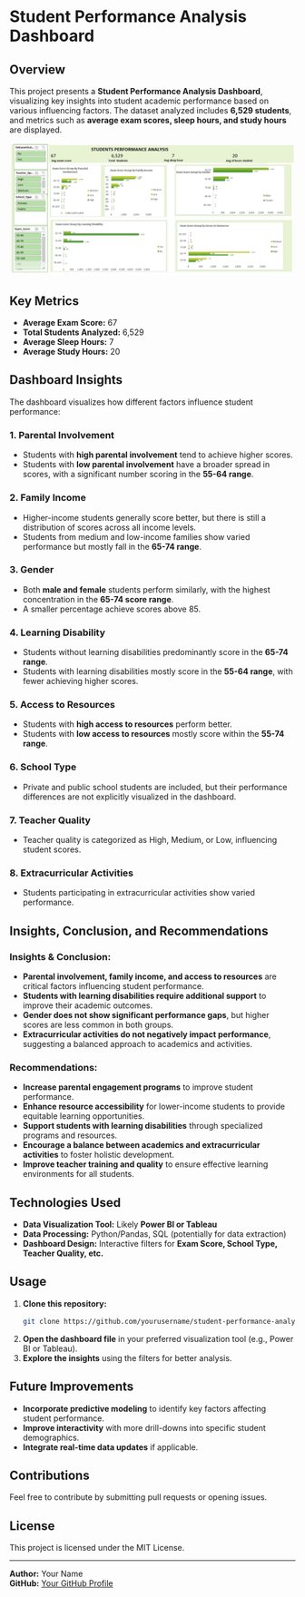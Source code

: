 # Student Performance Analysis Dashboard

## Overview
This project presents a **Student Performance Analysis Dashboard**, visualizing key insights into student academic performance based on various influencing factors. The dataset analyzed includes **6,529 students**, and metrics such as **average exam scores, sleep hours, and study hours** are displayed.

![Student Performance Dashboard](https://github.com/Limat11/Student-Performance-Analysis/blob/main/Student%20Performance%20Dashboard.jpg)
## Key Metrics
- **Average Exam Score:** 67
- **Total Students Analyzed:** 6,529
- **Average Sleep Hours:** 7
- **Average Study Hours:** 20

## Dashboard Insights
The dashboard visualizes how different factors influence student performance:

### 1. **Parental Involvement**
- Students with **high parental involvement** tend to achieve higher scores.
- Students with **low parental involvement** have a broader spread in scores, with a significant number scoring in the **55-64 range**.

### 2. **Family Income**
- Higher-income students generally score better, but there is still a distribution of scores across all income levels.
- Students from medium and low-income families show varied performance but mostly fall in the **65-74 range**.

### 3. **Gender**
- Both **male and female** students perform similarly, with the highest concentration in the **65-74 score range**.
- A smaller percentage achieve scores above 85.

### 4. **Learning Disability**
- Students without learning disabilities predominantly score in the **65-74 range**.
- Students with learning disabilities mostly score in the **55-64 range**, with fewer achieving higher scores.

### 5. **Access to Resources**
- Students with **high access to resources** perform better.
- Students with **low access to resources** mostly score within the **55-74 range**.

### 6. **School Type**
- Private and public school students are included, but their performance differences are not explicitly visualized in the dashboard.

### 7. **Teacher Quality**
- Teacher quality is categorized as High, Medium, or Low, influencing student scores.

### 8. **Extracurricular Activities**
- Students participating in extracurricular activities show varied performance.

## Insights, Conclusion, and Recommendations
### **Insights & Conclusion:**
- **Parental involvement, family income, and access to resources** are critical factors influencing student performance.
- **Students with learning disabilities require additional support** to improve their academic outcomes.
- **Gender does not show significant performance gaps**, but higher scores are less common in both groups.
- **Extracurricular activities do not negatively impact performance**, suggesting a balanced approach to academics and activities.

### **Recommendations:**
- **Increase parental engagement programs** to improve student performance.
- **Enhance resource accessibility** for lower-income students to provide equitable learning opportunities.
- **Support students with learning disabilities** through specialized programs and resources.
- **Encourage a balance between academics and extracurricular activities** to foster holistic development.
- **Improve teacher training and quality** to ensure effective learning environments for all students.

## Technologies Used
- **Data Visualization Tool:** Likely **Power BI or Tableau**
- **Data Processing:** Python/Pandas, SQL (potentially for data extraction)
- **Dashboard Design:** Interactive filters for **Exam Score, School Type, Teacher Quality, etc.**

## Usage
1. **Clone this repository:**
   ```bash
   git clone https://github.com/yourusername/student-performance-analysis.git
   ```
2. **Open the dashboard file** in your preferred visualization tool (e.g., Power BI or Tableau).
3. **Explore the insights** using the filters for better analysis.

## Future Improvements
- **Incorporate predictive modeling** to identify key factors affecting student performance.
- **Improve interactivity** with more drill-downs into specific student demographics.
- **Integrate real-time data updates** if applicable.

## Contributions
Feel free to contribute by submitting pull requests or opening issues.

## License
This project is licensed under the MIT License.

---
**Author:** Your Name  
**GitHub:** [Your GitHub Profile](https://github.com/yourusername)

